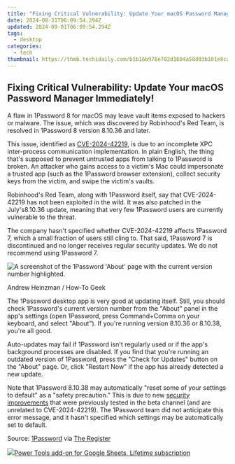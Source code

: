 ```yaml
---
title: "Fixing Critical Vulnerability: Update Your macOS Password Manager Immediately!"
date: 2024-08-31T06:09:54.294Z
updated: 2024-09-01T06:09:54.294Z
tags:
  - desktop
categories:
  - tech
thumbnail: https://thmb.techidaily.com/b1b16b978e702d1684a58d03b101e8cae7dbba962afe3131815c9477f19cbcf4.jpg
---
```


## Fixing Critical Vulnerability: Update Your macOS Password Manager Immediately!

A flaw in 1Password 8 for macOS may leave vault items exposed to hackers or malware. The issue, which was discovered by Robinhood's Red Team, is resolved in 1Password 8 version 8.10.36 and later.

 This issue, identified as [CVE-2024-42219](https://nvd.nist.gov/vuln/detail/CVE-2024-42219), is due to an incomplete XPC inter-process communication implementation. In plain English, the thing that's supposed to prevent untrusted apps from talking to 1Password is broken. An attacker who gains access to a victim's Mac could impersonate a trusted app (such as the 1Password browser extension), collect security keys from the victim, and swipe the victim's vaults.

 Robinhood's Red Team, along with 1Password itself, say that CVE-2024-42219 has not been exploited in the wild. It was also patched in the July's8.10.36 update, meaning that very few 1Password users are currently vulnerable to the threat.

 The company hasn't specified whether CVE-2024-42219 affects 1Password 7, which a small fraction of users still cling to. That said, 1Password 7 is discontinued and no longer receives regular security updates. We do not recommend using 1Password 7.

![A screenshot of the 1Password 'About' page with the current version number highlighted.](https://static1.howtogeekimages.com/wordpress/wp-content/uploads/2024/08/12.jpg) 

Andrew Heinzman / How-To Geek

 The 1Password desktop app is very good at updating itself. Still, you should check 1Password's current version number from the "About" panel in the app's settings (open 1Password, press Command+Comma on your keyboard, and select "About"). If you're running version 8.10.36 or 8.10.38, you're all good.

 Auto-updates may fail if 1Password isn't regularly used or if the app's background processes are disabled. If you find that you're running an outdated version of 1Password, press the "Check for Updates" button on the "About" page. Or, click "Restart Now" if the app has already detected a new update.

 Note that 1Password 8.10.38 may automatically "reset some of your settings to default" as a "safety precaution." This is due to new [security improvements](https://1password.community/discussion/comment/715748/#Comment%5F715748) that were previously tested in the beta channel (and are unrelated to CVE-2024-42219). The 1Password team did not anticipate this error message, and it hasn't specified which settings may be automatically set to default.

 Source: [1Password](https://support.1password.com/kb/202408a/) via [The Register](https://www.theregister.com/2024/08/08/using%5F1password%5Fon%5Fmac%5Fpatch/)

<ins class="adsbygoogle"
     style="display:block"
     data-ad-format="autorelaxed"
     data-ad-client="ca-pub-7571918770474297"
     data-ad-slot="1223367746"></ins>



<ins class="adsbygoogle"
     style="display:block"
     data-ad-client="ca-pub-7571918770474297"
     data-ad-slot="8358498916"
     data-ad-format="auto"
     data-full-width-responsive="true"></ins>



<!-- affiliate ads begin -->
<a href="https://secure.2checkout.com/order/checkout.php?PRODS=4726807&QTY=1&AFFILIATE=108875&CART=1"><img src="https://secure.avangate.com/images/merchant/c14a8df1e1b4d5297e9cb30cb34d5a00/products/copy_copy_power-tools-48.png" border="0">Power Tools add-on for Google Sheets, Lifetime subscription</a>
<!-- affiliate ads end -->